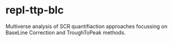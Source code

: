 # repl-ttp-blc
Multiverse analysis of SCR quantifiaction approaches focussing on BaseLine Correction and TroughToPeak methods.

